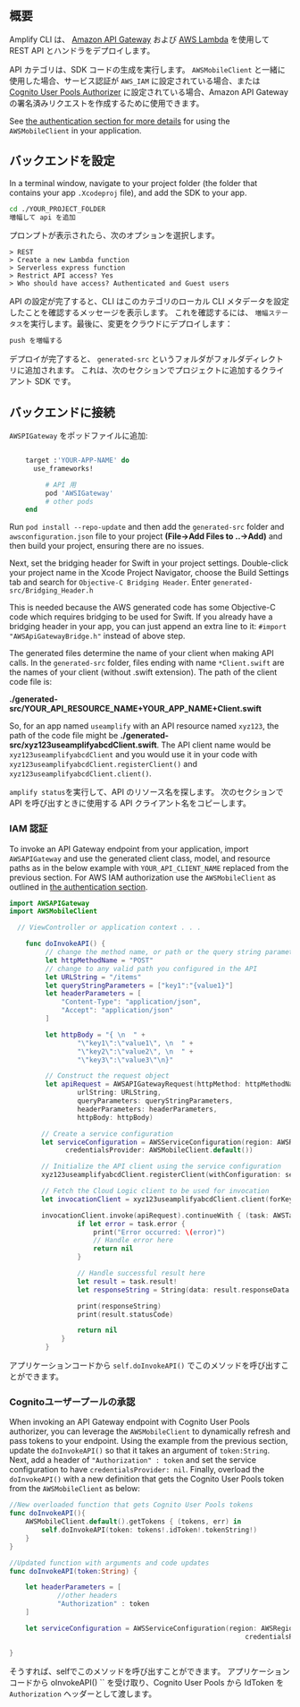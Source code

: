 ## 概要

Amplify CLI は、 [Amazon API Gateway](http://docs.aws.amazon.com/apigateway/latest/developerguide/) および [AWS Lambda](http://docs.aws.amazon.com/lambda/latest/dg/) を使用して REST API とハンドラをデプロイします。

API カテゴリは、SDK コードの生成を実行します。 `AWSMobileClient` と一緒に使用した場合、サービス認証が `AWS_IAM` に設定されている場合、または [Cognito User Pools Authorizer](https://docs.aws.amazon.com/apigateway/latest/developerguide/apigateway-integrate-with-cognito.html) に設定されている場合、Amazon API Gateway の署名済みリクエストを作成するために使用できます。

See [the authentication section for more details](~/sdk/auth/how-it-works.md) for using the `AWSMobileClient` in your application.

## バックエンドを設定

In a terminal window, navigate to your project folder (the folder that contains your app `.Xcodeproj` file), and add the SDK to your app.

```bash
cd ./YOUR_PROJECT_FOLDER
増幅して api を追加
```

プロンプトが表示されたら、次のオプションを選択します。

```console
> REST
> Create a new Lambda function
> Serverless express function
> Restrict API access? Yes
> Who should have access? Authenticated and Guest users
```

API の設定が完了すると、CLI はこのカテゴリのローカル CLI メタデータを設定したことを確認するメッセージを表示します。 これを確認するには、 `増幅ステータス`を実行します。最後に、変更をクラウドにデプロイします：

```bash
push を増幅する
```

デプロイが完了すると、 `generated-src` というフォルダがフォルダディレクトリに追加されます。 これは、次のセクションでプロジェクトに追加するクライアント SDK です。

## バックエンドに接続

`AWSPIGateway` をポッドファイルに追加:

```ruby

    target :'YOUR-APP-NAME' do
      use_frameworks!

         # API 用
         pod 'AWSIGateway'
         # other pods
    end
```

Run `pod install --repo-update` and then add the `generated-src` folder and `awsconfiguration.json` file to your project **(File->Add Files to ..->Add)** and then build your project, ensuring there are no issues.

Next, set the bridging header for Swift in your project settings. Double-click your project name in the Xcode Project Navigator, choose the Build Settings tab and search for  `Objective-C Bridging Header`. Enter `generated-src/Bridging_Header.h`

This is needed because the AWS generated code has some Objective-C code which requires bridging to be used for Swift. If you already have a bridging header in your app, you can just append an extra line to it: `#import "AWSApiGatewayBridge.h"` instead of above step.

The generated files determine the name of your client when making API calls. In the `generated-src` folder, files ending with name `*Client.swift` are the names of your client (without .swift extension). The path of the client code file is:

**./generated-src/YOUR_API_RESOURCE_NAME+YOUR_APP_NAME+Client.swift**

So, for an app named `useamplify` with an API resource named `xyz123`, the path of the code file might be **./generated-src/xyz123useamplifyabcdClient.swift**. The API client name would be `xyz123useamplifyabcdClient` and you would use it in your code with `xyz123useamplifyabcdClient.registerClient()` and `xyz123useamplifyabcdClient.client()`.


`amplify status`を実行して、API のリソース名を探します。 次のセクションで API を呼び出すときに使用する API クライアント名をコピーします。

### IAM 認証

To invoke an API Gateway endpoint from your application, import `AWSAPIGateway` and use the generated client class, model, and resource paths as in the below example with `YOUR_API_CLIENT_NAME` replaced from the previous section. For AWS IAM authorization use the `AWSMobileClient` as outlined in [the authentication section](~/sdk/auth/how-it-works.md).

```swift
import AWSAPIGateway
import AWSMobileClient

  // ViewController or application context . . .

    func doInvokeAPI() {
         // change the method name, or path or the query string parameters here as desired
         let httpMethodName = "POST"
         // change to any valid path you configured in the API
         let URLString = "/items"
         let queryStringParameters = ["key1":"{value1}"]
         let headerParameters = [
             "Content-Type": "application/json",
             "Accept": "application/json"
         ]

         let httpBody = "{ \n  " +
                 "\"key1\":\"value1\", \n  " +
                 "\"key2\":\"value2\", \n  " +
                 "\"key3\":\"value3\"\n}"

         // Construct the request object
         let apiRequest = AWSAPIGatewayRequest(httpMethod: httpMethodName,
                 urlString: URLString,
                 queryParameters: queryStringParameters,
                 headerParameters: headerParameters,
                 httpBody: httpBody)

        // Create a service configuration
        let serviceConfiguration = AWSServiceConfiguration(region: AWSRegionType.USEast1,
              credentialsProvider: AWSMobileClient.default())

        // Initialize the API client using the service configuration
        xyz123useamplifyabcdClient.registerClient(withConfiguration: serviceConfiguration!, forKey: "CloudLogicAPIKey")

        // Fetch the Cloud Logic client to be used for invocation
        let invocationClient = xyz123useamplifyabcdClient.client(forKey: "CloudLogicAPIKey")

        invocationClient.invoke(apiRequest).continueWith { (task: AWSTask) -> Any? in
                 if let error = task.error {
                     print("Error occurred: \(error)")
                     // Handle error here
                     return nil
                 }

                 // Handle successful result here
                 let result = task.result!
                 let responseString = String(data: result.responseData!, encoding: .utf8)

                 print(responseString)
                 print(result.statusCode)

                 return nil
             }
         }
```

アプリケーションコードから `self.doInvokeAPI()` でこのメソッドを呼び出すことができます。

### Cognitoユーザープールの承認

When invoking an API Gateway endpoint with Cognito User Pools authorizer, you can leverage the `AWSMobileClient` to dynamically refresh and pass tokens to your endpoint. Using the example from the previous section, update the `doInvokeAPI()` so that it takes an argument of `token:String`. Next, add a header of `"Authorization" : token` and set the service configuration to have `credentialsProvider: nil`. Finally, overload the `doInvokeAPI()` with a new definition that gets the Cognito User Pools token from the `AWSMobileClient` as below:

```swift
//New overloaded function that gets Cognito User Pools tokens
func doInvokeAPI(){
    AWSMobileClient.default().getTokens { (tokens, err) in
        self.doInvokeAPI(token: tokens!.idToken!.tokenString!)
    }
}

//Updated function with arguments and code updates
func doInvokeAPI(token:String) {

    let headerParameters = [
            //other headers
            "Authorization" : token
    ]

    let serviceConfiguration = AWSServiceConfiguration(region: AWSRegionType.USEast1,
                                                           credentialsProvider: nil)

}
```

そうすれば、selfでこのメソッドを呼び出すことができます。 アプリケーションコードから oInvokeAPI() `` を受け取り、Cognito User Pools から IdToken を `Authorization` ヘッダーとして渡します。
